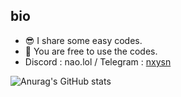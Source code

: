 ## bio

* 😎 I share some easy codes.
* 🥰 You are free to use the codes.
* Discord : nao.lol / Telegram : [nxysn](https://t.me/nxysn)

![Anurag's GitHub stats](https://github-readme-stats.vercel.app/api?username=Lychee4321&show_icons=true&theme=radical)
